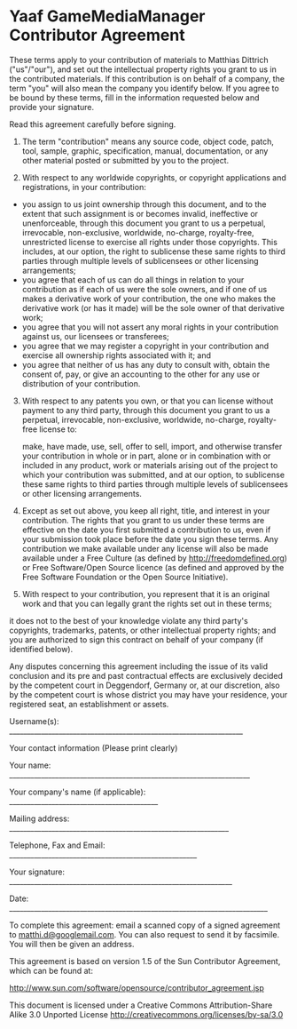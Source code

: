 # Yaaf GameMediaManager Contributor Agreement

These terms apply to your contribution of materials to Matthias Dittrich ("us"/"our"), and set out the intellectual property rights you grant to us in the contributed materials.  If this contribution is on behalf of a company, the term "you" will also mean the company you identify below. If you agree to be bound by these terms, fill in the information requested below and provide your signature. 

Read this agreement carefully before signing. 

1. The term "contribution" means any source code, object code, patch, tool, sample, graphic, specification, manual, documentation, or any other material posted or submitted by you to the project. 

2. With respect to any worldwide copyrights, or copyright applications and registrations, in your contribution: 

  - you assign to us joint ownership through this document, and to the extent that such assignment is or becomes invalid, ineffective or unenforceable, through this document you grant to us a perpetual, irrevocable, non-exclusive, worldwide, no-charge, royalty-free, unrestricted license to exercise all rights under those copyrights. This includes, at our option, the right to sublicense these same rights to third parties through multiple levels of sublicensees or other licensing arrangements;
  - you agree that each of us can do all things in relation to your contribution as if each of us were the sole owners, and if one of us makes a derivative work of your contribution, the one who makes the derivative work (or has it made) will be the sole owner of that derivative work;
  - you agree that you will not assert any moral rights in your contribution against us, our licensees or transferees;
  - you agree that we may register a copyright in your contribution and exercise all ownership rights associated with it; and
  - you agree that neither of us has any duty to consult with, obtain the consent of, pay, or give an accounting to the other for any use or distribution of your contribution. 

3. With respect to any patents you own, or that you can license without payment to any third party, through this document you grant to us a perpetual, irrevocable, non-exclusive, worldwide, no-charge, royalty-free license to: 

    make, have made, use, sell, offer to sell, import, and otherwise transfer your contribution in whole or in part, alone or in combination with or included in any product, work or materials arising out of the project to which your contribution was submitted, and
    at our option, to sublicense these same rights to third parties through multiple levels of sublicensees or other licensing arrangements. 

4. Except as set out above, you keep all right, title, and interest in your contribution.  The rights that you grant to us under these terms are effective on the date you first submitted a contribution to us, even if your submission took place before the date you sign these terms. Any contribution we make available under any license will also be made available under a Free Culture (as defined by http://freedomdefined.org)  or Free Software/Open Source licence (as defined and approved by the Free Software Foundation or the Open Source Initiative).

5. With respect to your contribution, you represent that it is an original work and that you can legally grant the rights set out in these terms; 

it does not to the best of your knowledge violate any third party's copyrights, trademarks, patents, or other intellectual property rights; and
you are authorized to sign this contract on behalf of your company (if identified below). 

Any disputes concerning this agreement including the issue of its valid conclusion and its pre and past contractual effects are exclusively decided by the competent court in Deggendorf, Germany or, at our discretion, also by the competent court is whose district you may have your residence, your registered seat, an establishment or assets.

Username(s): __________________________________________________________________


Your contact information (Please print clearly) 

Your name: ____________________________________________________________________

Your company's name (if applicable): __________________________________________

Mailing address: ______________________________________________________________

Telephone, Fax and Email: _____________________________________________________

Your signature: _______________________________________________________________

Date: _________________________________________________________________________

To complete this agreement:
email a scanned copy of a signed agreement to matthi.d@googlemail.com.
You can also request to send it by facsimile. You will then be given an address.

This agreement is based on version 1.5 of the Sun Contributor Agreement, which
can be found at:

http://www.sun.com/software/opensource/contributor_agreement.jsp

This document is licensed under a Creative Commons Attribution-Share Alike 3.0
Unported License http://creativecommons.org/licenses/by-sa/3.0
